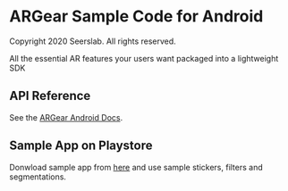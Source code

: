 ARGear Sample Code for Android
======================
Copyright 2020 Seerslab. All rights reserved.

All the essential AR features your users want packaged into a lightweight SDK

## API Reference

See the [ARGear Android Docs](//https://docs.argear.io/android/api-in-detail).

## Sample App on Playstore

Donwload sample app from [here](//https://play.google.com/store/apps/details?id=com.seerslab.argear.sample) and use sample stickers, filters and segmentations.
